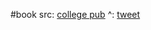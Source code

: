 #book 
src: [college pub](https://www.collegepublications.co.uk/logic/mlf/?00035) 
^: [tweet](https://twitter.com/roboguy20/status/1727515102125936874) 

